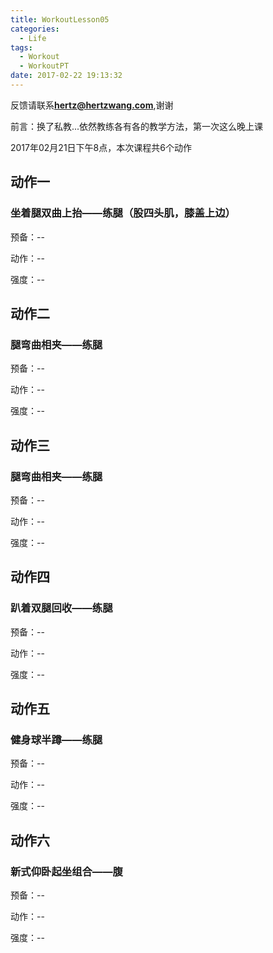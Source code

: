 ```yaml
---
title: WorkoutLesson05
categories:
  - Life
tags:
  - Workout
  - WorkoutPT
date: 2017-02-22 19:13:32
---
```


反馈请联系[**hertz@hertzwang.com**](mailto:hertz@hertzwang.com),谢谢

前言：换了私教...依然教练各有各的教学方法，第一次这么晚上课

2017年02月21日下午8点，本次课程共6个动作

## 动作一

### 坐着腿双曲上抬——练腿（股四头肌，膝盖上边）

预备：--

动作：--

强度：--


## 动作二

### 腿弯曲相夹——练腿

预备：--

动作：--

强度：--


## 动作三

### 腿弯曲相夹——练腿

预备：--

动作：--

强度：--


## 动作四

### 趴着双腿回收——练腿

预备：--

动作：--

强度：--


## 动作五

### 健身球半蹲——练腿

预备：--

动作：--

强度：--


## 动作六

### 新式仰卧起坐组合——腹

预备：--

动作：--

强度：--